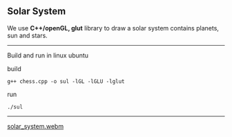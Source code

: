 ## Solar System

We use **C++/openGL, glut** library to draw a solar system contains planets, sun and stars.

--- 

Build and run in linux ubuntu

build
```
g++ chess.cpp -o sul -lGL -lGLU -lglut
```
run 
```
./sul 
```

---

[solar_system.webm](https://github.com/yousefmrashad/SolarSystemGL/assets/68995755/27f2135d-c8d2-428a-ae27-4fdec38c4f81)
